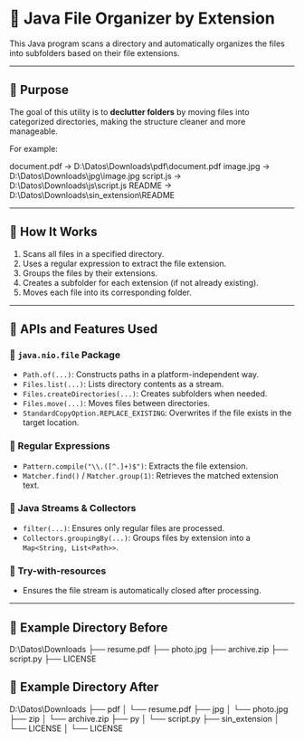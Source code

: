 # 📁 Java File Organizer by Extension

This Java program scans a directory and automatically organizes the files into subfolders based on their file extensions.

---

## 📌 Purpose

The goal of this utility is to **declutter folders** by moving files into categorized directories, making the structure cleaner and more manageable.

For example:

document.pdf → D:\Datos\Downloads\pdf\document.pdf
image.jpg → D:\Datos\Downloads\jpg\image.jpg
script.js → D:\Datos\Downloads\js\script.js
README → D:\Datos\Downloads\sin_extension\README


---

## 🧠 How It Works

1. Scans all files in a specified directory.
2. Uses a regular expression to extract the file extension.
3. Groups the files by their extensions.
4. Creates a subfolder for each extension (if not already existing).
5. Moves each file into its corresponding folder.

---

## 🧩 APIs and Features Used

### 🔹 `java.nio.file` Package

- `Path.of(...)`: Constructs paths in a platform-independent way.
- `Files.list(...)`: Lists directory contents as a stream.
- `Files.createDirectories(...)`: Creates subfolders when needed.
- `Files.move(...)`: Moves files between directories.
- `StandardCopyOption.REPLACE_EXISTING`: Overwrites if the file exists in the target location.

### 🔹 Regular Expressions

- `Pattern.compile("\\.([^.]+)$")`: Extracts the file extension.
- `Matcher.find()` / `Matcher.group(1)`: Retrieves the matched extension text.

### 🔹 Java Streams & Collectors

- `filter(...)`: Ensures only regular files are processed.
- `Collectors.groupingBy(...)`: Groups files by extension into a `Map<String, List<Path>>`.

### 🔹 Try-with-resources

- Ensures the file stream is automatically closed after processing.

---

## 📂 Example Directory Before
D:\Datos\Downloads
├── resume.pdf
├── photo.jpg
├── archive.zip
├── script.py
├── LICENSE

## 📂 Example Directory After
D:\Datos\Downloads
├── pdf
│ └── resume.pdf
├── jpg
│ └── photo.jpg
├── zip
│ └── archive.zip
├── py
│ └── script.py
├── sin_extension
│ └── LICENSE
│ └── LICENSE
